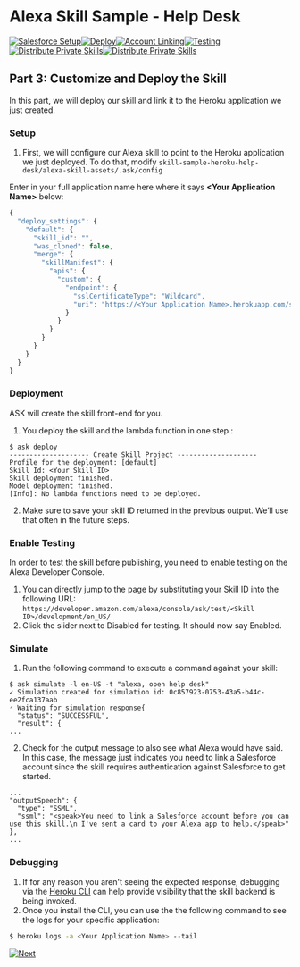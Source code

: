 # Alexa Skill Sample - Help Desk
 
[![Salesforce Setup](https://m.media-amazon.com/images/G/01/mobile-apps/dex/alexa/alexa-skills-kit/tutorials/tutorial-page-marker-1-done._TTH_.png)](./1-salesforce-setup.md)[![Deploy](https://m.media-amazon.com/images/G/01/mobile-apps/dex/alexa/alexa-skills-kit/tutorials/tutorial-page-marker-2-done._TTH_.png)](./2-heroku.md)[![Account Linking](https://m.media-amazon.com/images/G/01/mobile-apps/dex/alexa/alexa-skills-kit/tutorials/tutorial-page-marker-3-on._TTH_.png)](./3-deploy.md)[![Testing](https://m.media-amazon.com/images/G/01/mobile-apps/dex/alexa/alexa-skills-kit/tutorials/tutorial-page-marker-4-off._TTH_.png)](./4-account-linking.md)[![Distribute Private Skills](https://m.media-amazon.com/images/G/01/mobile-apps/dex/alexa/alexa-skills-kit/tutorials/tutorial-page-marker-5-off._TTH_.png)](./5-testing.md)[![Distribute Private Skills](https://m.media-amazon.com/images/G/01/mobile-apps/dex/alexa/alexa-skills-kit/tutorials/tutorial-page-marker-6-off._TTH_.png)](./6-distribute-private-skills.md)

## Part 3: Customize and Deploy the Skill 

In this part, we will deploy our skill and link it to the Heroku application we just created.

### Setup

1. First, we will configure our Alexa skill to point to the Heroku application we just deployed. To do that, modify ```skill-sample-heroku-help-desk/alexa-skill-assets/.ask/config```

Enter in your full application name here where it says **\<Your Application Name\>** below:

```javascript
{
  "deploy_settings": {
    "default": {
      "skill_id": "", 
      "was_cloned": false,
      "merge": {
        "skillManifest": {
          "apis": {
            "custom": {
              "endpoint": {
                "sslCertificateType": "Wildcard",
                "uri": "https://<Your Application Name>.herokuapp.com/skill"
              }
            }
          }
        }
      }
    }
  }
}
```


### Deployment

ASK will create the skill front-end for you.

1. You deploy the skill and the lambda function in one step :

```
$ ask deploy
-------------------- Create Skill Project --------------------
Profile for the deployment: [default]
Skill Id: <Your Skill ID>
Skill deployment finished.
Model deployment finished.
[Info]: No lambda functions need to be deployed.
```

2. Make sure to save your skill ID returned in the previous output. We’ll use that often in the future steps.

### Enable Testing

In order to test the skill before publishing, you need to enable testing on the  Alexa Developer Console.

1. You can directly jump to the page by substituting your Skill ID into the following URL: ```https://developer.amazon.com/alexa/console/ask/test/<Skill ID>/development/en_US/```
2. Click the slider next to Disabled for testing. It should now say Enabled.

### Simulate

1. Run the following command to execute a command against your skill:

```
$ ask simulate -l en-US -t "alexa, open help desk"
✓ Simulation created for simulation id: 0c857923-0753-43a5-b44c-ee2fca137aab
◜ Waiting for simulation response{
  "status": "SUCCESSFUL",
  "result": {
...
```

2. Check for the output message to also see what Alexa would have said. In this case, the message just indicates you need to link a Salesforce account since the skill requires authentication against Salesforce to get started. 

```
...
"outputSpeech": {
  "type": "SSML",
  "ssml": "<speak>You need to link a Salesforce account before you can use this skill.\n I've sent a card to your Alexa app to help.</speak>"
},
...
```

### Debugging

1. If for any reason you aren't seeing the expected response, debugging via the [Heroku CLI](https://devcenter.heroku.com/articles/heroku-cli) can help provide visibility that the skill backend is being invoked. 
2. Once you install the CLI, you can use the the following command to see the logs for your specific application:

```bash
$ heroku logs -a <Your Application Name> --tail
```

[![Next](https://m.media-amazon.com/images/G/01/mobile-apps/dex/alexa/alexa-skills-kit/tutorials/button-next._TTH_.png)](./4-account-linking.md)
